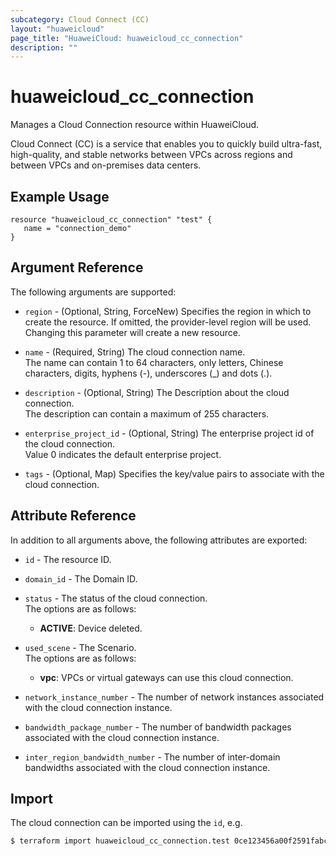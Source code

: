 ```yaml
---
subcategory: Cloud Connect (CC)
layout: "huaweicloud"
page_title: "HuaweiCloud: huaweicloud_cc_connection"
description: ""
---
```


# huaweicloud_cc_connection

Manages a Cloud Connection resource within HuaweiCloud.

Cloud Connect (CC) is a service that enables you to quickly build ultra-fast, high-quality, and stable networks
between VPCs across regions and between VPCs and on-premises data centers.

## Example Usage

```hcl
resource "huaweicloud_cc_connection" "test" {
   name = "connection_demo"
}
```

## Argument Reference

The following arguments are supported:

* `region` - (Optional, String, ForceNew) Specifies the region in which to create the resource.
  If omitted, the provider-level region will be used. Changing this parameter will create a new resource.

* `name` - (Required, String) The cloud connection name.  
  The name can contain 1 to 64 characters, only letters, Chinese characters, digits, hyphens (-),
  underscores (_) and dots (.).

* `description` - (Optional, String) The Description about the cloud connection.  
  The description can contain a maximum of 255 characters.

* `enterprise_project_id` - (Optional, String) The enterprise project id of the cloud connection.  
  Value 0 indicates the default enterprise project.

* `tags` - (Optional, Map) Specifies the key/value pairs to associate with the cloud connection.

## Attribute Reference

In addition to all arguments above, the following attributes are exported:

* `id` - The resource ID.

* `domain_id` - The Domain ID.

* `status` - The status of the cloud connection.  
  The options are as follows:
    + **ACTIVE**: Device deleted.

* `used_scene` - The Scenario.  
  The options are as follows:
    + **vpc**: VPCs or virtual gateways can use this cloud connection.

* `network_instance_number` - The number of network instances associated with the cloud connection instance.

* `bandwidth_package_number` - The number of bandwidth packages associated with the cloud connection instance.

* `inter_region_bandwidth_number` - The number of inter-domain bandwidths associated with the cloud connection instance.

## Import

The cloud connection can be imported using the `id`, e.g.

```bash
$ terraform import huaweicloud_cc_connection.test 0ce123456a00f2591fabc00385ff1234
```
